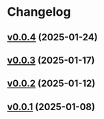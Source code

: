 # Changelog

## [v0.0.4](https://gitservice/v0.0.4) (2025-01-24)



## [v0.0.3](https://gitservice/v0.0.3) (2025-01-17)



## [v0.0.2](https://gitservice/v0.0.2) (2025-01-12)



## [v0.0.1](https://gitservice/v0.0.1) (2025-01-08)




